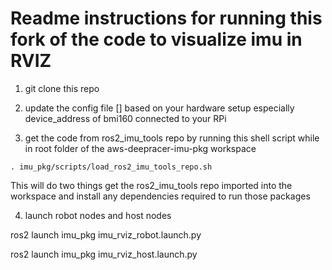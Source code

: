 # Readme instructions for running this fork of the code to visualize imu in RVIZ

1. git clone this repo

2. update the config file [] based on your hardware setup especially device_address of bmi160 connected to your RPi

3. get the code from ros2_imu_tools repo by running this shell script while in root folder of the aws-deepracer-imu-pkg workspace

```
. imu_pkg/scripts/load_ros2_imu_tools_repo.sh

```

This will do two things get the ros2_imu_tools repo imported into the workspace and install any dependencies required to run those packages

4. launch robot nodes and host nodes

ros2 launch imu_pkg imu_rviz_robot.launch.py

ros2 launch imu_pkg imu_rviz_host.launch.py

